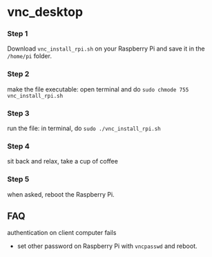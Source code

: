 # vnc_desktop

### Step 1
Download `vnc_install_rpi.sh` on your Raspberry Pi and save it in the `/home/pi` folder.

### Step 2
make the file executable: open terminal and do
`sudo chmode 755 vnc_install_rpi.sh`

### Step 3
run the file: in terminal, do
`sudo ./vnc_install_rpi.sh`

### Step 4
sit back and relax, take a cup of coffee

### Step 5
when asked, reboot the Raspberry Pi.


## FAQ
authentication on client computer fails
* set other password on Raspberry Pi with `vncpasswd` and reboot.


